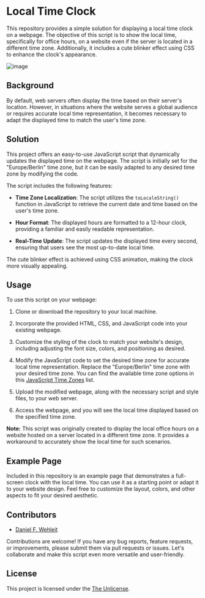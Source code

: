 # Local Time Clock

This repository provides a simple solution for displaying a local time clock on a webpage. The objective of this script is to show the local time, specifically for office hours, on a website even if the server is located in a different time zone. Additionally, it includes a cute blinker effect using CSS to enhance the clock's appearance.

![image](https://github.com/1xn/localtime-webclock/blob/main/screenshot.gif?raw=true)

## Background

By default, web servers often display the time based on their server's location. However, in situations where the website serves a global audience or requires accurate local time representation, it becomes necessary to adapt the displayed time to match the user's time zone.

## Solution

This project offers an easy-to-use JavaScript script that dynamically updates the displayed time on the webpage. The script is initially set for the "Europe/Berlin" time zone, but it can be easily adapted to any desired time zone by modifying the code.

The script includes the following features:

- **Time Zone Localization**: The script utilizes the `toLocaleString()` function in JavaScript to retrieve the current date and time based on the user's time zone.

- **Hour Format**: The displayed hours are formatted to a 12-hour clock, providing a familiar and easily readable representation.

- **Real-Time Update**: The script updates the displayed time every second, ensuring that users see the most up-to-date local time.

The cute blinker effect is achieved using CSS animation, making the clock more visually appealing.

## Usage

To use this script on your webpage:

1. Clone or download the repository to your local machine.

2. Incorporate the provided HTML, CSS, and JavaScript code into your existing webpage.

3. Customize the styling of the clock to match your website's design, including adjusting the font size, colors, and positioning as desired.

4. Modify the JavaScript code to set the desired time zone for accurate local time representation. Replace the "Europe/Berlin" time zone with your desired time zone. You can find the available time zone options in this [JavaScript Time Zones](https://en.wikipedia.org/wiki/List_of_tz_database_time_zones) list.

5. Upload the modified webpage, along with the necessary script and style files, to your web server.

6. Access the webpage, and you will see the local time displayed based on the specified time zone.

**Note:** This script was originally created to display the local office hours on a website hosted on a server located in a different time zone. It provides a workaround to accurately show the local time for such scenarios.

## Example Page

Included in this repository is an example page that demonstrates a full-screen clock with the local time. You can use it as a starting point or adapt it to your website design. Feel free to customize the layout, colors, and other aspects to fit your desired aesthetic.

## Contributors

- [Daniel F. Wehleit](https://github.com/1xn)

Contributions are welcome! If you have any bug reports, feature requests, or improvements, please submit them via pull requests or issues. Let's collaborate and make this script even more versatile and user-friendly.

## License

This project is licensed under the [The Unlicense](LICENSE).
